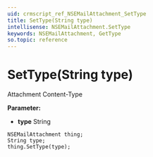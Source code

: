 ```yaml
---
uid: crmscript_ref_NSEMailAttachment_SetType
title: SetType(String type)
intellisense: NSEMailAttachment.SetType
keywords: NSEMailAttachment, GetType
so.topic: reference
---
```


# SetType(String type)

Attachment Content-Type

**Parameter:** 
 - **type** String

```crmscript
NSEMailAttachment thing;
String type;
thing.SetType(type);
```

